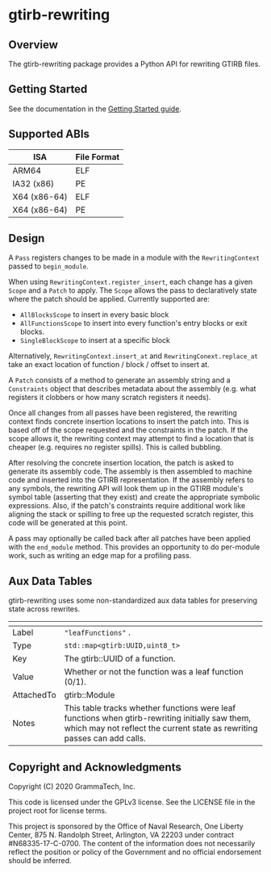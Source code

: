 # gtirb-rewriting

## Overview

The gtirb-rewriting package provides a Python API for rewriting GTIRB files.

## Getting Started

See the documentation in the [Getting Started guide](doc/Getting-Started.md).

## Supported ABIs

| ISA          | File Format |
|--------------|-------------|
| ARM64        | ELF         |
| IA32 (x86)   | PE          |
| X64 (x86-64) | ELF         |
| X64 (x86-64) | PE          |

## Design

A `Pass` registers changes to be made in a module with the `RewritingContext`
passed to `begin_module`.

When using `RewritingContext.register_insert`, each change has a given `Scope`
and a `Patch` to apply. The `Scope` allows the pass to declaratively state
where the patch should be applied. Currently supported are:
* `AllBlocksScope` to insert in every basic block
* `AllFunctionsScope` to insert into every function's entry blocks or exit
   blocks.
* `SingleBlockScope` to insert at a specific block

Alternatively, `RewritingContext.insert_at` and `RewritingConext.replace_at`
take an exact location of function / block / offset to insert at.

A `Patch` consists of a method to generate an assembly string and a
`Constraints` object that describes metadata about the assembly (e.g. what
registers it clobbers or how many scratch registers it needs).

Once all changes from all passes have been registered, the rewriting context
finds concrete insertion locations to insert the patch into. This is based
off of the scope requested and the constraints in the patch. If the scope
allows it, the rewriting context may attempt to find a location that is
cheaper (e.g. requires no register spills). This is called bubbling.

After resolving the concrete insertion location, the patch is asked to
generate its assembly code. The assembly is then assembled to machine code and
inserted into the GTIRB representation. If the assembly refers to any symbols,
the rewriting API will look them up in the GTIRB module's symbol table
(asserting that they exist) and create the appropriate symbolic expressions.
Also, if the patch's constraints require additional work like aligning the
stack or spilling to free up the requested scratch register, this code will be
generated at this point.

A pass may optionally be called back after all patches have been applied with
the `end_module` method. This provides an opportunity to do per-module work,
such as writing an edge map for a profiling pass.

## Aux Data Tables

gtirb-rewriting uses some non-standardized aux data tables for preserving
state across rewrites.

| <!-- --> | <!-- -->                                                 |
|----------|----------------------------------------------------------|
| Label    | ```"leafFunctions"``` .                                  |
| Type     | ```std::map<gtirb:UUID,uint8_t>```                       |
| Key      | The gtirb::UUID of a function.                           |
| Value    | Whether or not the function was a leaf function (0/1).   |
| AttachedTo | gtirb::Module                                          |
| Notes    | This table tracks whether functions were leaf functions when gtirb-rewriting initially saw them, which may not reflect the current state as rewriting passes can add calls. |

## Copyright and Acknowledgments

Copyright (C) 2020 GrammaTech, Inc.

This code is licensed under the GPLv3 license. See the LICENSE file in
the project root for license terms.

This project is sponsored by the Office of Naval Research, One Liberty
Center, 875 N. Randolph Street, Arlington, VA 22203 under contract
#N68335-17-C-0700.  The content of the information does not necessarily
reflect the position or policy of the Government and no official
endorsement should be inferred.
